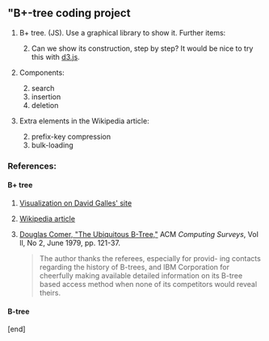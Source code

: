 ## "B+-tree coding project

 1. B+ tree. (JS). Use a graphical library to show it. Further items:
 
    2. Can we show its construction, step by step? It would be nice to try this with [d3.js](https://github.com/d3/d3/wiki).  

 1. Components:

    2. search
    2. insertion
    2. deletion

 1. Extra elements in the Wikipedia article:

    2. prefix-key compression
    2. bulk-loading

### References:

#### B+ tree

 1. [Visualization on David Galles' site](http://www.cs.usfca.edu/~galles/visualization/BPlusTree.html)
 1. [Wikipedia article](https://en.wikipedia.org/wiki/B+_tree)
 1. [Douglas Comer, "The Ubiquitous B-Tree,"](https://github.com/tpn/pdfs/blob/master/The%20Ubiquitous%20B-Tree%20-%201979%20%28comer-b-tree%29.pdf) ACM _Computing Surveys_, Vol ll, No 2, June 1979, pp. 121-37.

    > The author thanks the referees, especially for provid- ing contacts regarding the history of B-trees, and IBM Corporation for cheerfully making available detailed information on its B-tree based access method when none of its competitors would reveal theirs. 

#### B-tree

[end]
